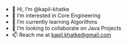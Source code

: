 - 👋 Hi, I’m @kapil-khatke
- 👀 I’m interested in Core Engineering
- 🌱 I’m currently learning Algorithms
- 💞️ I’m looking to collaborate on Java Projects
- 📫 Reach me  at kapil.khatke@gmail.com

<!---
kapil-khatke/kapil-khatke is a ✨ special ✨ repository because its `README.md` (this file) appears on your GitHub profile.
You can click the Preview link to take a look at your changes.
--->
